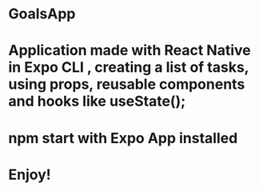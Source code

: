 # GoalsApp 

# Application made with React Native in Expo CLI , creating a list of tasks, using props, reusable components and hooks like useState();

# npm start with Expo App installed

# Enjoy!
